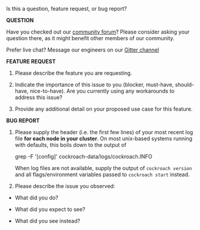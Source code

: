 Is this a question, feature request, or bug report?

**QUESTION**

Have you checked out our [community forum](https://forum.cockroachlabs.com/)? Please consider asking your question there, as it might benefit other members of our community.

Prefer live chat? Message our engineers on our [Gitter channel](https://gitter.im/cockroachdb/cockroach) 

**FEATURE REQUEST**

1. Please describe the feature you are requesting.

2. Indicate the importance of this issue to you (blocker, must-have, should-have, nice-to-have). Are you currently using any workarounds to address this issue?

3. Provide any additional detail on your proposed use case for this feature.

**BUG REPORT**

1. Please supply the header (i.e. the first few lines) of your most recent
   log file **for each node in your cluster**. On most unix-based systems
   running with defaults, this boils down to the output of

     grep -F '[config]' cockroach-data/logs/cockroach.INFO

   When log files are not available, supply the output of `cockroach version`
   and all flags/environment variables passed to `cockroach start` instead.

2. Please describe the issue you observed:

- What did you do?

- What did you expect to see?

- What did you see instead?
